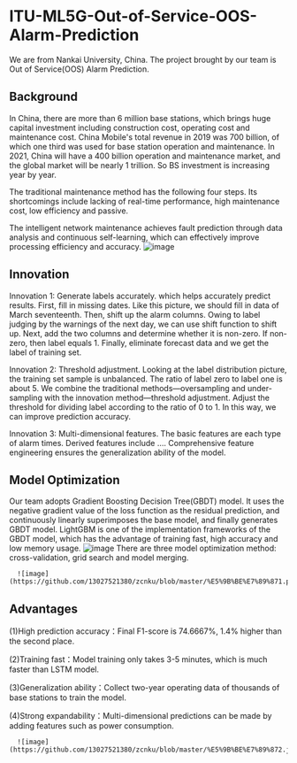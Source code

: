 # ITU-ML5G-Out-of-Service-OOS-Alarm-Prediction
We are from Nankai University, China. The project brought by our team is Out of Service(OOS) Alarm Prediction. 

## Background
In China, there are more than 6 million base stations, which brings huge capital investment including construction cost, operating cost and maintenance cost. China Mobile's total revenue in 2019 was 700 billion, of which one third was used for base station operation and maintenance. In 2021, China will have a 400 billion operation and maintenance market, and the global market will be nearly 1 trillion. So BS investment is increasing year by year.

The traditional maintenance method has the following four steps. Its shortcomings include lacking of real-time performance, high maintenance cost, low efficiency and passive.

The intelligent network maintenance achieves fault prediction through data analysis and continuous self-learning, which can effectively improve processing efficiency and accuracy. 
          ![image](https://github.com/13027521380/zcnku/blob/master/19ff49fba76bb6cea24b3d90ce5da28.png)
## Innovation
Innovation 1: Generate labels accurately. which helps accurately predict results. First, fill in missing dates. Like this picture, we should fill in data of March seventeenth. Then, shift up the alarm columns. Owing to label judging by the warnings of the next day, we can use shift function to shift up. Next, add the two columns and determine whether it is non-zero. If non-zero, then label equals 1. Finally, eliminate forecast data and we get the label of training set.

Innovation 2: Threshold adjustment. Looking at the label distribution picture, the training set sample is unbalanced. The ratio of label zero to label one is about 5. We combine the traditional methods—oversampling and under-sampling with the innovation method—threshold adjustment. Adjust the threshold for dividing label according to the ratio of 0 to 1. In this way, we can improve prediction accuracy.

Innovation 3: Multi-dimensional features. The basic features are each type of alarm times. Derived features include …. Comprehensive feature engineering ensures the generalization ability of the model.

## Model Optimization
Our team adopts Gradient Boosting Decision Tree(GBDT) model. It uses the negative gradient value of the loss function as the residual prediction, and continuously linearly superimposes the base model, and finally generates GBDT model. LightGBM is one of the implementation frameworks of the GBDT model, which has the advantage of training fast, high accuracy and low memory usage.
![image](https://github.com/13027521380/zcnku/blob/master/85e074bc643e5a6ca73f5dfd1d900d8.png)
There are three model optimization method: cross-validation, grid search and model merging.

      ![image](https://github.com/13027521380/zcnku/blob/master/%E5%9B%BE%E7%89%871.png)

## Advantages
(1)High prediction accuracy：Final F1-score is 74.6667%, 1.4% higher than the second place.

(2)Training fast：Model training only takes 3-5 minutes, which is much faster than LSTM model.

(3)Generalization ability：Collect two-year operating data of thousands of base stations to train the model.

(4)Strong expandability：Multi-dimensional predictions can be made by adding features such as power consumption.

      ![image](https://github.com/13027521380/zcnku/blob/master/%E5%9B%BE%E7%89%872.jpg)

